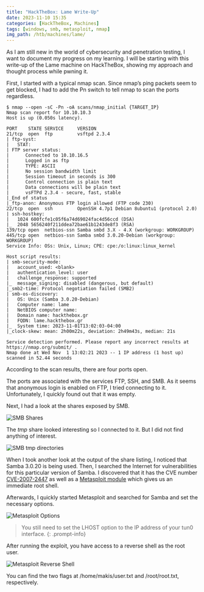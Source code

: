 ```yaml
---
title: "HackTheBox: Lame Write-Up"
date: 2023-11-10 15:35
categories: [HackTheBox, Machines]
tags: [windows, smb, metasploit, nmap]
img_path: /htb/machines/lame/
---
```


As I am still new in the world of cybersecurity and penetration testing, I want to document my progress on my learning. I will be starting with this write-up of the Lame machine on HackTheBox, showing my approach and thought process while pwning it.

First, I started with a typical nmap scan. Since nmap’s ping packets seem to get blocked, I had to add the Pn switch to tell nmap to scan the ports regardless.

```console
$ nmap --open -sC -Pn -oA scans/nmap_initial {TARGET_IP}
Nmap scan report for 10.10.10.3
Host is up (0.050s latency).

PORT    STATE SERVICE     VERSION
21/tcp  open  ftp         vsftpd 2.3.4
| ftp-syst:
|   STAT:
| FTP server status:
|      Connected to 10.10.16.5
|      Logged in as ftp
|      TYPE: ASCII
|      No session bandwidth limit
|      Session timeout in seconds is 300
|      Control connection is plain text
|      Data connections will be plain text
|      vsFTPd 2.3.4 - secure, fast, stable
|_End of status
|_ftp-anon: Anonymous FTP login allowed (FTP code 230)
22/tcp  open  ssh         OpenSSH 4.7p1 Debian 8ubuntu1 (protocol 2.0)
| ssh-hostkey:
|   1024 600fcfe1c05f6a74d69024fac4d56ccd (DSA)
|_  2048 5656240f211ddea72bae61b1243de8f3 (RSA)
139/tcp open  netbios-ssn Samba smbd 3.X - 4.X (workgroup: WORKGROUP)
445/tcp open  netbios-ssn Samba smbd 3.0.20-Debian (workgroup: WORKGROUP)
Service Info: OSs: Unix, Linux; CPE: cpe:/o:linux:linux_kernel

Host script results:
| smb-security-mode:
|   account_used: <blank>
|   authentication_level: user
|   challenge_response: supported
|_  message_signing: disabled (dangerous, but default)
|_smb2-time: Protocol negotiation failed (SMB2)
| smb-os-discovery:
|   OS: Unix (Samba 3.0.20-Debian)
|   Computer name: lame
|   NetBIOS computer name:
|   Domain name: hackthebox.gr
|   FQDN: lame.hackthebox.gr
|_  System time: 2023-11-01T13:02:03-04:00
|_clock-skew: mean: 2h00m22s, deviation: 2h49m43s, median: 21s

Service detection performed. Please report any incorrect results at https://nmap.org/submit/ .
Nmap done at Wed Nov  1 13:02:21 2023 -- 1 IP address (1 host up) scanned in 52.44 seconds
```

According to the scan results, there are four ports open.

The ports are associated with the services FTP, SSH, and SMB. As it seems that anonymous login is enabled on FTP, I tried connecting to it. Unfortunately, I quickly found out that it was empty.

Next, I had a look at the shares exposed by SMB.

![SMB Shares](smb-shares.png)

The _tmp_ share looked interesting so I connected to it. But I did not find anything of interest.

![SMB tmp directories](smb-tmp-directories.png)

When I took another look at the output of the share listing, I noticed that Samba 3.0.20 is being used. Then, I searched the Internet for vulnerabilities for this particular version of Samba. I discovered that it has the CVE number [CVE-2007-2447](https://nvd.nist.gov/vuln/detail/CVE-2007-2447) as well as a [Metasploit module](https://www.exploit-db.com/exploits/16320) which gives us an immediate root shell.

Afterwards, I quickly started Metasploit and searched for Samba and set the necessary options.

![Metasploit Options](metasploit-options.png)

> You still need to set the LHOST option to the IP address of your tun0 interface.
{: .prompt-info}

After running the exploit, you have access to a reverse shell as the root user.

![Metasploit Reverse Shell](metasploit-reverse-shell.png)

You can find the two flags at /home/makis/user.txt and /root/root.txt, respectively.
